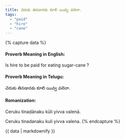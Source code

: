 ```yaml
---
title: చెరుకు తినడానకు కూలి యివ్వ వలెనా.
tags:
  - "paid"
  - "hire"
  - "cane"
---
```


{% capture data %}
#### Proverb Meaning in English:
Is hire to be paid for eating sugar-cane ?

#### Proverb Meaning in Telugu:
చెరుకు తినడానకు కూలి యివ్వ వలెనా.

#### Romanization:
Ceruku tinaḍānaku kūli yivva valenā.

Ceruku tinadanaku kuli yivva valena.
{% endcapture %}

{{ data | markdownify }}

